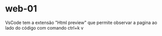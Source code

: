 # web-01
VsCode tem a extensão "Html preview"
que permite observar a pagina ao lado do código com comando ctrl+k v